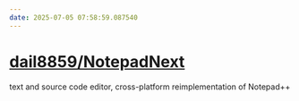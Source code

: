 ```yaml
---
date: 2025-07-05 07:58:59.087540
---
```


# [dail8859/NotepadNext](https://github.com/dail8859/NotepadNext)

text and source code editor, cross-platform reimplementation of Notepad++